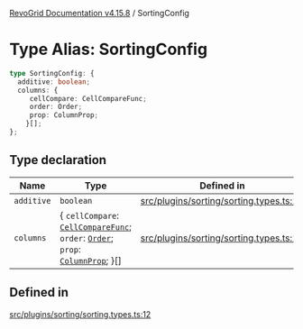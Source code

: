[RevoGrid Documentation v4.15.8](README.md) / SortingConfig

# Type Alias: SortingConfig

```ts
type SortingConfig: {
  additive: boolean;
  columns: {
     cellCompare: CellCompareFunc;
     order: Order;
     prop: ColumnProp;
    }[];
};
```

## Type declaration

| Name | Type | Defined in |
| ------ | ------ | ------ |
| `additive` | `boolean` | [src/plugins/sorting/sorting.types.ts:14](https://github.com/revolist/revogrid/blob/2ac43d2713c9d394ff33675f959c6432bf5aa023/src/plugins/sorting/sorting.types.ts#L14) |
| `columns` | \{ `cellCompare`: [`CellCompareFunc`](TypeAlias.CellCompareFunc.md); `order`: [`Order`](TypeAlias.Order.md); `prop`: [`ColumnProp`](TypeAlias.ColumnProp.md); \}[] | [src/plugins/sorting/sorting.types.ts:13](https://github.com/revolist/revogrid/blob/2ac43d2713c9d394ff33675f959c6432bf5aa023/src/plugins/sorting/sorting.types.ts#L13) |

## Defined in

[src/plugins/sorting/sorting.types.ts:12](https://github.com/revolist/revogrid/blob/2ac43d2713c9d394ff33675f959c6432bf5aa023/src/plugins/sorting/sorting.types.ts#L12)
